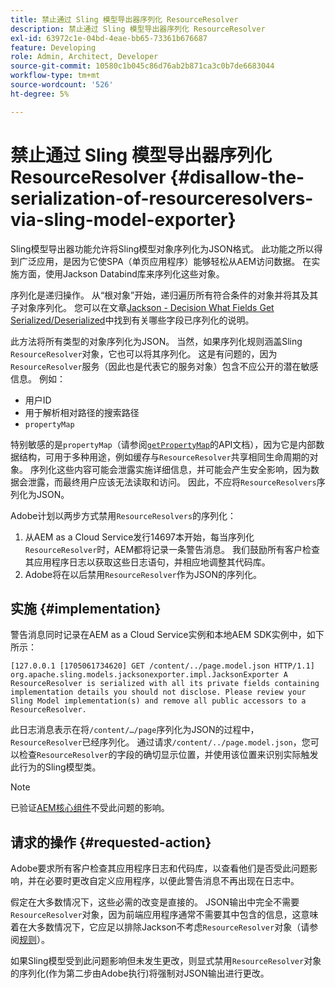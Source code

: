 ```yaml
---
title: 禁止通过 Sling 模型导出器序列化 ResourceResolver
description: 禁止通过 Sling 模型导出器序列化 ResourceResolver
exl-id: 63972c1e-04bd-4eae-bb65-73361b676687
feature: Developing
role: Admin, Architect, Developer
source-git-commit: 10580c1b045c86d76ab2b871ca3c0b7de6683044
workflow-type: tm+mt
source-wordcount: '526'
ht-degree: 5%

---
```


# 禁止通过 Sling 模型导出器序列化 ResourceResolver {#disallow-the-serialization-of-resourceresolvers-via-sling-model-exporter}

Sling模型导出器功能允许将Sling模型对象序列化为JSON格式。 此功能之所以得到广泛应用，是因为它使SPA（单页应用程序）能够轻松从AEM访问数据。 在实施方面，使用Jackson Databind库来序列化这些对象。

序列化是递归操作。 从“根对象”开始，递归遍历所有符合条件的对象并将其及其子对象序列化。 您可以在文章[Jackson - Decision What Fields Get Serialized/Deserialized](https://www.baeldung.com/jackson-field-serializable-deserializable-or-not)中找到有关哪些字段已序列化的说明。

此方法将所有类型的对象序列化为JSON。 当然，如果序列化规则涵盖Sling `ResourceResolver`对象，它也可以将其序列化。 这是有问题的，因为`ResourceResolver`服务（因此也是代表它的服务对象）包含不应公开的潜在敏感信息。 例如：

* 用户ID
* 用于解析相对路径的搜索路径
* `propertyMap`

特别敏感的是`propertyMap`（请参阅[`getPropertyMap`](https://sling.apache.org/apidocs/sling12/org/apache/sling/api/resource/ResourceResolver.html#getPropertyMap--)的API文档），因为它是内部数据结构，可用于多种用途，例如缓存与`ResourceResolver`共享相同生命周期的对象。 序列化这些内容可能会泄露实施详细信息，并可能会产生安全影响，因为数据会泄露，而最终用户应该无法读取和访问。 因此，不应将`ResourceResolvers`序列化为JSON。

Adobe计划以两步方式禁用`ResourceResolvers`的序列化：

1. 从AEM as a Cloud Service发行14697本开始，每当序列化`ResourceResolver`时，AEM都将记录一条警告消息。 我们鼓励所有客户检查其应用程序日志以获取这些日志语句，并相应地调整其代码库。
1. Adobe将在以后禁用`ResourceResolver`作为JSON的序列化。

## 实施 {#implementation}

警告消息同时记录在AEM as a Cloud Service实例和本地AEM SDK实例中，如下所示：

```text
[127.0.0.1 [1705061734620] GET /content/../page.model.json HTTP/1.1] org.apache.sling.models.jacksonexporter.impl.JacksonExporter A ResourceResolver is serialized with all its private fields containing implementation details you should not disclose. Please review your Sling Model implementation(s) and remove all public accessors to a ResourceResolver.
```

此日志消息表示在将`/content/…/page`序列化为JSON的过程中，`ResourceResolver`已经序列化。 通过请求`/content/../page.model.json`，您可以检查`ResourceResolver`的字段的确切显示位置，并使用该位置来识别实际触发此行为的Sling模型类。


>[!NOTE]
>
>已验证[AEM核心组件](https://experienceleague.adobe.com/zh-hans/docs/experience-manager-core-components/using/introduction)不受此问题的影响。

## 请求的操作 {#requested-action}

Adobe要求所有客户检查其应用程序日志和代码库，以查看他们是否受此问题影响，并在必要时更改自定义应用程序，以便此警告消息不再出现在日志中。

假定在大多数情况下，这些必需的改变是直接的。 JSON输出中完全不需要`ResourceResolver`对象，因为前端应用程序通常不需要其中包含的信息，这意味着在大多数情况下，它应足以排除Jackson不考虑`ResourceResolver`对象（请参阅[规则](https://www.baeldung.com/jackson-field-serializable-deserializable-or-not)）。

如果Sling模型受到此问题影响但未发生更改，则显式禁用`ResourceResolver`对象的序列化(作为第二步由Adobe执行)将强制对JSON输出进行更改。
